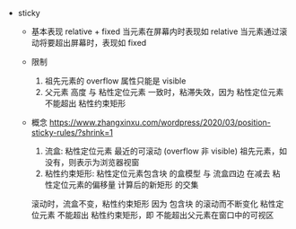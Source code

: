 - sticky
  - 基本表现 relative + fixed
    当元素在屏幕内时表现如 relative
    当元素通过滚动将要超出屏幕时，表现如 fixed

  - 限制
    1. 祖先元素的 overflow 属性只能是 visible
    2. 父元素 高度 与 粘性定位元素 一致时，粘滞失效，因为 粘性定位元素 不能超出 粘性约束矩形

  - 概念 https://www.zhangxinxu.com/wordpress/2020/03/position-sticky-rules/?shrink=1
    1. 流盒: 粘性定位元素 最近的可滚动 (overflow 非 visible) 祖先元素，如没有，则表示为浏览器视窗
    2. 粘性约束矩形: 粘性定位元素包含块 的盒模型 与 流盒四边 在减去 粘性定位元素的偏移量 计算后的新矩形 的交集
    
    滚动时，流盒不变，粘性约束矩形 因为 包含块 的滚动而不断变化
    粘性定位元素 不能超出 粘性约束矩形，即 不能超出父元素在窗口中的可视区
